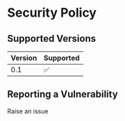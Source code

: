 # Security Policy

## Supported Versions

| Version | Supported          |
| ------- | ------------------ |
| 0.1     | :white_check_mark: |

## Reporting a Vulnerability

Raise an issue
